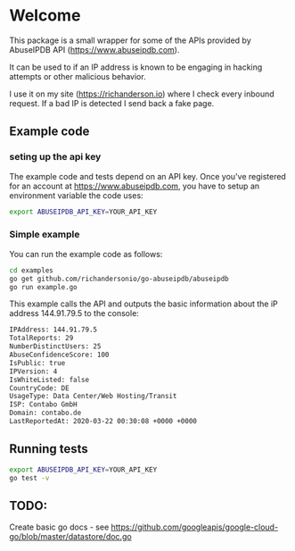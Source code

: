 # Welcome

This package is a small wrapper for some of the APIs provided by AbuseIPDB API (https://www.abuseipdb.com).

It can be used to if an IP address is known to be engaging in hacking attempts or other malicious behavior.

I use it on my site (https://richanderson.io) where I check every inbound request.  If a bad IP is detected I send back a fake page.

## Example code

### seting up the api key

The example code and tests depend on an API key. Once you've registered for an account at https://www.abuseipdb.com, you have to setup an environment variable the code uses:

```bash
export ABUSEIPDB_API_KEY=YOUR_API_KEY
```

### Simple example

You can run the example code as follows:

```bash
cd examples
go get github.com/richandersonio/go-abuseipdb/abuseipdb
go run example.go 
```

This example calls the API and outputs the basic information about the iP address 144.91.79.5 to the console:

```bash
IPAddress: 144.91.79.5
TotalReports: 29
NumberDistinctUsers: 25
AbuseConfidenceScore: 100
IsPublic: true
IPVersion: 4
IsWhiteListed: false
CountryCode: DE
UsageType: Data Center/Web Hosting/Transit
ISP: Contabo GmbH
Domain: contabo.de
LastReportedAt: 2020-03-22 00:30:08 +0000 +0000
```

## Running tests

```bash
export ABUSEIPDB_API_KEY=YOUR_API_KEY
go test -v
```

## TODO:

Create basic go docs - see https://github.com/googleapis/google-cloud-go/blob/master/datastore/doc.go
